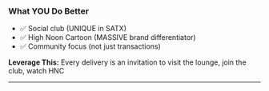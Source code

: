 ### What YOU Do Better

- ✅ Social club (UNIQUE in SATX)
- ✅ High Noon Cartoon (MASSIVE brand differentiator)
- ✅ Community focus (not just transactions)

**Leverage This:** Every delivery is an invitation to visit the lounge, join the club, watch HNC

---
